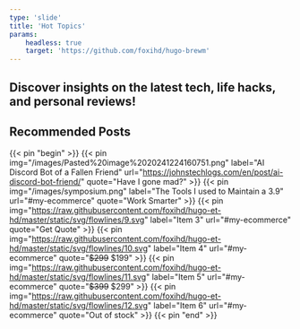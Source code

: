 ```yaml
---
type: 'slide'
title: 'Hot Topics'
params:
    headless: true
    target: 'https://github.com/foxihd/hugo-brewm'
---
```


## Discover insights on the latest tech, life hacks, and personal reviews!


## Recommended Posts

{{< pin "begin" >}}
{{< pin img="/images/Pasted%20image%2020241224160751.png" label="AI Discord Bot of a Fallen Friend" url="https://johnstechlogs.com/en/post/ai-discord-bot-friend/" quote="Have I gone mad?" >}}
{{< pin img="/images/symposium.png" label="The Tools I used to Maintain a 3.9" url="#my-ecommerce" quote="Work Smarter" >}}
{{< pin img="https://raw.githubusercontent.com/foxihd/hugo-et-hd/master/static/svg/flowlines/9.svg" label="Item 3" url="#my-ecommerce" quote="Get Quote" >}}
{{< pin img="https://raw.githubusercontent.com/foxihd/hugo-et-hd/master/static/svg/flowlines/10.svg" label="Item 4" url="#my-ecommerce" quote="<s>$299</s> $199" >}}
{{< pin img="https://raw.githubusercontent.com/foxihd/hugo-et-hd/master/static/svg/flowlines/11.svg" label="Item 5" url="#my-ecommerce" quote="<s>$399</s> $299" >}}
{{< pin img="https://raw.githubusercontent.com/foxihd/hugo-et-hd/master/static/svg/flowlines/12.svg" label="Item 6" url="#my-ecommerce" quote="Out of stock" >}}
{{< pin "end" >}}
